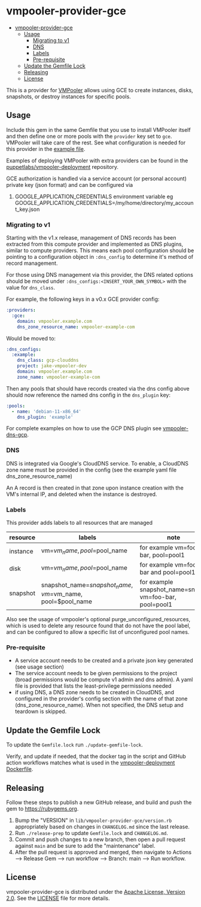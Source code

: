 # vmpooler-provider-gce

- [vmpooler-provider-gce](#vmpooler-provider-gce)
  - [Usage](#usage)
    - [Migrating to v1](#migrating-to-v1)
    - [DNS](#dns)
    - [Labels](#labels)
    - [Pre-requisite](#pre-requisite)
  - [Update the Gemfile Lock](#update-the-gemfile-lock)
  - [Releasing](#releasing)
  - [License](#license)

This is a provider for [VMPooler](https://github.com/puppetlabs/vmpooler) allows using GCE to create instances, disks,
snapshots, or destroy instances for specific pools.

## Usage

Include this gem in the same Gemfile that you use to install VMPooler itself and then define one or more pools with the `provider` key set to `gce`. VMPooler will take care of the rest.
See what configuration is needed for this provider in the [example file](https://github.com/puppetlabs/vmpooler-provider-gce/blob/main/vmpooler.yaml.example).

Examples of deploying VMPooler with extra providers can be found in the [puppetlabs/vmpooler-deployment](https://github.com/puppetlabs/vmpooler-deployment) repository.

GCE authorization is handled via a service account (or personal account) private key (json format) and can be configured via

1. GOOGLE_APPLICATION_CREDENTIALS environment variable eg GOOGLE_APPLICATION_CREDENTIALS=/my/home/directory/my_account_key.json

### Migrating to v1

Starting with the v1.x release, management of DNS records has been extracted from this compute provider and implemented as DNS plugins, similar to compute providers. This means each pool configuration should be pointing to a configuration object in `:dns_config` to determine it's method of record management.

For those using DNS management via this provider, the DNS related options should be moved under `:dns_configs:<INSERT_YOUR_OWN_SYMBOL>` with the value for `dns_class`.

For example, the following keys in a v0.x GCE provider config:

```yaml
:providers:
  :gce:
    domain: vmpooler.example.com
    dns_zone_resource_name: vmpooler-example-com
```

Would be moved to:

```yaml
:dns_configs:
  :example:
    dns_class: gcp-clouddns
    project: jake-vmpooler-dev
    domain: vmpooler.example.com
    zone_name: vmpooler-example-com
```

Then any pools that should have records created via the dns config above should now reference the named dns config in the `dns_plugin` key:

```yaml
:pools:
  - name: 'debian-11-x86_64'
    dns_plugin: 'example'
```

For complete examples on how to use the GCP DNS plugin see [vmpooler-dns-gcp](https://github.com/puppetlabs/vmpooler-dns-gcp).

### DNS
DNS is integrated via Google's CloudDNS service. To enable, a CloudDNS zone name must be provided in the config (see the example yaml file dns_zone_resource_name)

An A record is then created in that zone upon instance creation with the VM's internal IP, and deleted when the instance is destroyed.

### Labels
This provider adds labels to all resources that are managed

|resource|labels|note|
|---|---|---|
|instance|vm=$vm_name, pool=$pool_name|for example vm=foo-bar, pool=pool1|
|disk|vm=$vm_name, pool=$pool_name|for example vm=foo-bar and pool=pool1|
|snapshot|snapshot_name=$snapshot_name, vm=$vm_name, pool=$pool_name| for example snapshot_name=snap1, vm=foo-bar, pool=pool1|

Also see the usage of vmpooler's optional purge_unconfigured_resources, which is used to delete any resource found that
do not have the pool label, and can be configured to allow a specific list of unconfigured pool names. 

### Pre-requisite

- A service account needs to be created and a private json key generated (see usage section)
- The service account needs to be given permissions to the project (broad permissions would be compute v1 admin and dns admin). A yaml file is provided that lists the least-privilege permissions needed
- if using DNS, a DNS zone needs to be created in CloudDNS, and configured in the provider's config section with the name of that zone (dns_zone_resource_name). When not specified, the DNS setup and teardown is skipped.

## Update the Gemfile Lock

To update the `Gemfile.lock` run `./update-gemfile-lock`.

Verify, and update if needed, that the docker tag in the script and GitHub action workflows matches what is used in the [vmpooler-deployment Dockerfile](https://github.com/puppetlabs/vmpooler-deployment/blob/main/docker/Dockerfile).

## Releasing

Follow these steps to publish a new GitHub release, and build and push the gem to <https://rubygems.org>.

1. Bump the "VERSION" in `lib/vmpooler-provider-gce/version.rb` appropriately based on changes in `CHANGELOG.md` since the last release.
2. Run `./release-prep` to update `Gemfile.lock` and `CHANGELOG.md`.
3. Commit and push changes to a new branch, then open a pull request against `main` and be sure to add the "maintenance" label.
4. After the pull request is approved and merged, then navigate to Actions --> Release Gem --> run workflow --> Branch: main --> Run workflow.

## License

vmpooler-provider-gce is distributed under the [Apache License, Version 2.0](http://www.apache.org/licenses/LICENSE-2.0.html). See the [LICENSE](LICENSE) file for more details.
